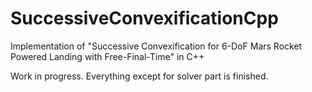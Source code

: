 # SuccessiveConvexificationCpp
Implementation of "Successive Convexification for 6-DoF Mars Rocket Powered Landing with Free-Final-Time" in C++

Work in progress. Everything except for solver part is finished.
